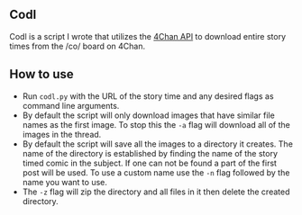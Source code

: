 Codl
---
Codl is a script I wrote that utilizes the [4Chan API](https://github.com/4chan/4chan-API) to download entire story times from the /co/ board on 4Chan.

How to use
---
* Run ```codl.py``` with the URL of the story time and any desired flags as command line arguments.
* By default the script will only download images that have similar file names as the first image. To stop this the ```-a``` flag will download all of the images in the thread.
* By default the script will save all the images to a directory it creates. The name of the directory is established by finding the name of the story timed comic in the subject. If one can not be found a part of the first post will be used. To use a custom name use the ```-n``` flag followed by the name you want to use.
* The ```-z``` flag will zip the directory and all files in it then delete the created directory.
